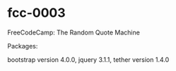 # fcc-0003
FreeCodeCamp: The Random Quote Machine

Packages:

bootstrap version 4.0.0,
jquery 3.1.1,
tether version 1.4.0
